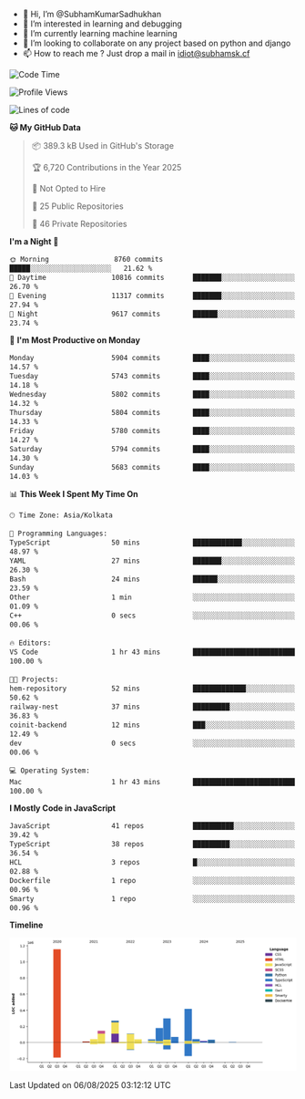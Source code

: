 - 👋 Hi, I’m @SubhamKumarSadhukhan
- 👀 I’m interested in learning and debugging
- 🌱 I’m currently learning machine learning
- 💞️ I’m looking to collaborate on any project based on python and django
- 📫 How to reach me ?
      Just drop a mail in idiot@subhamsk.cf

<!---
SubhamKumarSadhukhan/SubhamKumarSadhukhan is a ✨ special ✨ repository because its `README.md` (this file) appears on your GitHub profile.
You can click the Preview link to take a look at your changes.
--->


<!--START_SECTION:waka-->
![Code Time](http://img.shields.io/badge/Code%20Time-3%2C034%20hrs%202%20mins-blue)

![Profile Views](http://img.shields.io/badge/Profile%20Views-0-blue)

![Lines of code](https://img.shields.io/badge/From%20Hello%20World%20I%27ve%20Written-2.9%20million%20lines%20of%20code-blue)

**🐱 My GitHub Data** 

> 📦 389.3 kB Used in GitHub's Storage 
 > 
> 🏆 6,720 Contributions in the Year 2025
 > 
> 🚫 Not Opted to Hire
 > 
> 📜 25 Public Repositories 
 > 
> 🔑 46 Private Repositories 
 > 
**I'm a Night 🦉** 

```text
🌞 Morning                8760 commits        █████░░░░░░░░░░░░░░░░░░░░   21.62 % 
🌆 Daytime                10816 commits       ███████░░░░░░░░░░░░░░░░░░   26.70 % 
🌃 Evening                11317 commits       ███████░░░░░░░░░░░░░░░░░░   27.94 % 
🌙 Night                  9617 commits        ██████░░░░░░░░░░░░░░░░░░░   23.74 % 
```
📅 **I'm Most Productive on Monday** 

```text
Monday                   5904 commits        ████░░░░░░░░░░░░░░░░░░░░░   14.57 % 
Tuesday                  5743 commits        ████░░░░░░░░░░░░░░░░░░░░░   14.18 % 
Wednesday                5802 commits        ████░░░░░░░░░░░░░░░░░░░░░   14.32 % 
Thursday                 5804 commits        ████░░░░░░░░░░░░░░░░░░░░░   14.33 % 
Friday                   5780 commits        ████░░░░░░░░░░░░░░░░░░░░░   14.27 % 
Saturday                 5794 commits        ████░░░░░░░░░░░░░░░░░░░░░   14.30 % 
Sunday                   5683 commits        ████░░░░░░░░░░░░░░░░░░░░░   14.03 % 
```


📊 **This Week I Spent My Time On** 

```text
🕑︎ Time Zone: Asia/Kolkata

💬 Programming Languages: 
TypeScript               50 mins             ████████████░░░░░░░░░░░░░   48.97 % 
YAML                     27 mins             ███████░░░░░░░░░░░░░░░░░░   26.30 % 
Bash                     24 mins             ██████░░░░░░░░░░░░░░░░░░░   23.59 % 
Other                    1 min               ░░░░░░░░░░░░░░░░░░░░░░░░░   01.09 % 
C++                      0 secs              ░░░░░░░░░░░░░░░░░░░░░░░░░   00.06 % 

🔥 Editors: 
VS Code                  1 hr 43 mins        █████████████████████████   100.00 % 

🐱‍💻 Projects: 
hem-repository           52 mins             █████████████░░░░░░░░░░░░   50.62 % 
railway-nest             37 mins             █████████░░░░░░░░░░░░░░░░   36.83 % 
coinit-backend           12 mins             ███░░░░░░░░░░░░░░░░░░░░░░   12.49 % 
dev                      0 secs              ░░░░░░░░░░░░░░░░░░░░░░░░░   00.06 % 

💻 Operating System: 
Mac                      1 hr 43 mins        █████████████████████████   100.00 % 
```

**I Mostly Code in JavaScript** 

```text
JavaScript               41 repos            ██████████░░░░░░░░░░░░░░░   39.42 % 
TypeScript               38 repos            █████████░░░░░░░░░░░░░░░░   36.54 % 
HCL                      3 repos             █░░░░░░░░░░░░░░░░░░░░░░░░   02.88 % 
Dockerfile               1 repo              ░░░░░░░░░░░░░░░░░░░░░░░░░   00.96 % 
Smarty                   1 repo              ░░░░░░░░░░░░░░░░░░░░░░░░░   00.96 % 
```



**Timeline**

![Lines of Code chart](https://raw.githubusercontent.com/SubhamKumarSadhukhan/SubhamKumarSadhukhan/main/assets/bar_graph.png)


 Last Updated on 06/08/2025 03:12:12 UTC
<!--END_SECTION:waka-->
